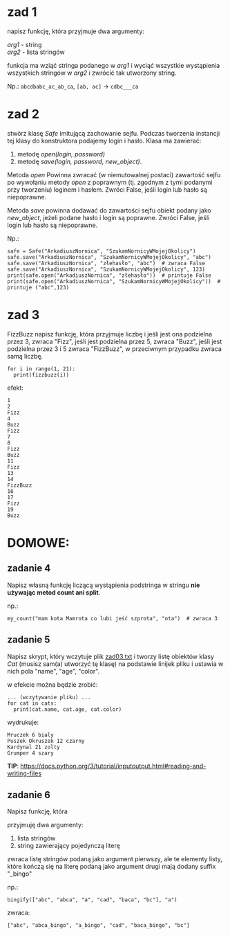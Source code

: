 # zad 1

napisz funkcję, która przyjmuje dwa argumenty:

_arg1_ - string   
_arg2_ - lista stringów

funkcja ma wziąć stringa podanego w _arg1_ i wyciąć wszystkie wystąpienia wszystkich stringów w _arg2_ i zwrócić tak utworzony string.


Np.:
`abcdbabc_ac_ab_ca`, `[ab, ac]` -> `cdbc___ca`

# zad 2

stwórz klasę _Safe_ imitującą zachowanie sejfu.
Podczas tworzenia instancji tej klasy do konstruktora podajemy login i hasło.
Klasa ma zawierać:
1. metodę _open(login, password)_ 
1. metodę _save(login, password, new_object)_.

Metoda _open_ Powinna zwracać (w niemutowalnej postaci) zawartość sejfu po wywołaniu metody _open_ z poprawnym
(tj. zgodnym z tymi podanymi przy tworzeniu) loginem i hasłem. Zwróci False, jeśli login lub hasło są niepoprawne.   

Metoda _save_ powinna dodawać do zawartości sejfu obiekt podany jako _new_object_, jeżeli podane hasło i login są poprawne.
Zwróci False, jeśli login lub hasło są niepoprawne. 

Np.: 
```
safe = Safe("ArkadiuszNornica", "SzukamNornicyWMojejOkolicy")
safe.save("ArkadiuszNornica", "SzukamNornicyWMojejOkolicy", "abc")
safe.save("ArkadiuszNornica", "złehasło", "abc")  # zwraca False
safe.save("ArkadiuszNornica", "SzukamNornicyWMojejOkolicy", 123)
print(safe.open("ArkadiuszNornica", "złehasło"))  # printuje False
print(safe.open("ArkadiuszNornica", "SzukamNornicyWMojejOkolicy"))  # printuje ("abc",123)
``` 

# zad 3

FizzBuzz
napisz funkcję, która przyjmuje liczbę i jeśli jest ona podzielna przez 3, zwraca "Fizz", jeśli jest podzielna przez 5, zwraca "Buzz", jeśli jest podzielna przez 3 i 5 zwraca "FizzBuzz", w przeciwnym przypadku zwraca samą liczbę.
```
for i in range(1, 21):
  print(fizzbuzz(i))
```
efekt:
```
1
2
Fizz
4
Buzz
Fizz
7
8
Fizz
Buzz
11
Fizz
13
14
FizzBuzz
16
17
Fizz
19
Buzz
```

# DOMOWE:

## zadanie 4
Napisz własną funkcję liczącą wystąpienia podstringa w stringu __nie używając metod count ani split__.

np.:
```
my_count("mam kota Mamrota co lubi jeść szprota", "ota")  # zwraca 3
```

## zadanie 5
Napisz skrypt, który wczytuje plik [zad03.txt](https://github.com/PythonCoronaCourse/labs03/blob/master/zad03.txt) i tworzy listę obiektów klasy _Cat_ (musisz sam(a) utworzyć tę klasę) na podstawie linijek pliku i ustawia w nich pola "name", "age", "color".

w efekcie można będzie zrobić:
```
... (wczytywanie pliku) ...
for cat in cats:
  print(cat.name, cat.age, cat.color)
```
wydrukuje:
```
Mruczek 6 bialy
Puszek Okruszek 12 czarny
Kardynal 21 zolty
Grumper 4 szary
```
__TIP__: https://docs.python.org/3/tutorial/inputoutput.html#reading-and-writing-files

## zadanie 6
Napisz funkcję, która

przyjmuję dwa argumenty:
1. lista stringów
1. string zawierający pojedynczą literę

zwraca listę stringów podaną jako argument pierwszy, ale te elementy listy, które kończą się na literę podaną jako argument drugi mają dodany suffix "_bingo"

np.:
```
bingify(["abc", "abca", "a", "cad", "baca", "bc"], "a")
```
zwraca:
```
["abc", "abca_bingo", "a_bingo", "cad", "baca_bingo", "bc"]
```
